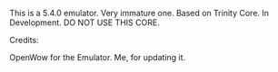 This is a 5.4.0 emulator. Very immature one. Based on Trinity Core. In Development. DO NOT USE THIS CORE.

Credits:

OpenWow for the Emulator.
Me, for updating it.